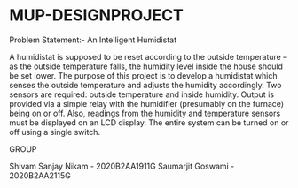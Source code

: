 # MUP-DESIGNPROJECT

Problem Statement:-
An Intelligent Humidistat

A humidistat is supposed to be reset according to the outside temperature – as the
outside temperature falls, the humidity level inside the house should be set lower.
The purpose of this project is to develop a humidistat which senses the outside
temperature and adjusts the humidity accordingly. Two sensors are required:
outside temperature and inside humidity. Output is provided via a simple relay
with the humidifier (presumably on the furnace) being on or off. Also, readings
from the humidity and temperature sensors must be displayed on an LCD display.
The entire system can be turned on or off using a single switch.

GROUP

Shivam Sanjay Nikam - 2020B2AA1911G
Saumarjit Goswami - 2020B2AA2115G

